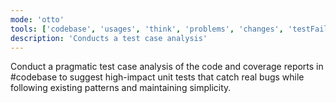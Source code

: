 ```yaml
---
mode: 'otto'
tools: ['codebase', 'usages', 'think', 'problems', 'changes', 'testFailure', 'terminalSelection', 'terminalLastCommand', 'fetch', 'findTestFiles', 'searchResults', 'editFiles', 'search', 'runCommands', 'context7', 'github', 'memory', 'sequentialthinking', 'time', 'mcp-google-cse']
description: 'Conducts a test case analysis'
---
```

Conduct a pragmatic test case analysis of the code and coverage reports in #codebase to suggest high-impact unit tests that catch real bugs while following existing patterns and maintaining simplicity.
